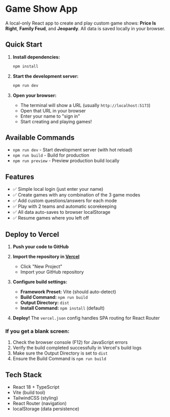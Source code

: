 # Game Show App

A local-only React app to create and play custom game shows: **Price Is Right**, **Family Feud**, and **Jeopardy**. All data is saved locally in your browser.

## Quick Start

1. **Install dependencies:**
   ```bash
   npm install
   ```

2. **Start the development server:**
   ```bash
   npm run dev
   ```

3. **Open your browser:**
   - The terminal will show a URL (usually `http://localhost:5173`)
   - Open that URL in your browser
   - Enter your name to "sign in"
   - Start creating and playing games!

## Available Commands

- `npm run dev` - Start development server (with hot reload)
- `npm run build` - Build for production
- `npm run preview` - Preview production build locally

## Features

- ✅ Simple local login (just enter your name)
- ✅ Create games with any combination of the 3 game modes
- ✅ Add custom questions/answers for each mode
- ✅ Play with 2 teams and automatic scorekeeping
- ✅ All data auto-saves to browser localStorage
- ✅ Resume games where you left off

## Deploy to Vercel

1. **Push your code to GitHub**

2. **Import the repository in [Vercel](https://vercel.com)**
   - Click "New Project"
   - Import your GitHub repository

3. **Configure build settings:**
   - **Framework Preset:** Vite (should auto-detect)
   - **Build Command:** `npm run build`
   - **Output Directory:** `dist`
   - **Install Command:** `npm install` (default)

4. **Deploy!** The `vercel.json` config handles SPA routing for React Router

### If you get a blank screen:

1. Check the browser console (F12) for JavaScript errors
2. Verify the build completed successfully in Vercel's build logs
3. Make sure the Output Directory is set to `dist`
4. Ensure the Build Command is `npm run build`

## Tech Stack

- React 18 + TypeScript
- Vite (build tool)
- TailwindCSS (styling)
- React Router (navigation)
- localStorage (data persistence)

